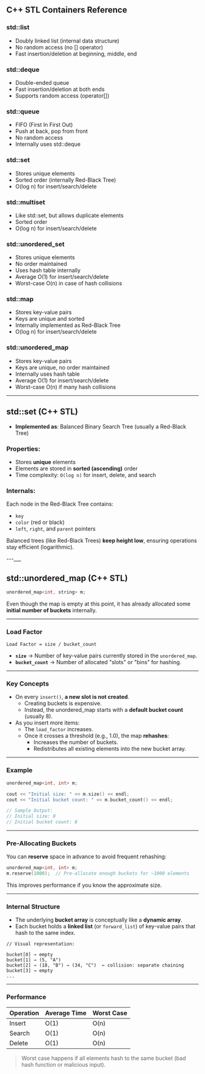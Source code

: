 ## C++ STL Containers Reference

### std::list
- Doubly linked list (internal data structure)
- No random access (no [] operator)
- Fast insertion/deletion at beginning, middle, end

### std::deque
- Double-ended queue
- Fast insertion/deletion at both ends
- Supports random access (operator[])

### std::queue
- FIFO (First In First Out)
- Push at back, pop from front
- No random access
- Internally uses std::deque

### std::set
- Stores unique elements
- Sorted order (internally Red-Black Tree)
- O(log n) for insert/search/delete

### std::multiset
- Like std::set, but allows duplicate elements
- Sorted order
- O(log n) for insert/search/delete

### std::unordered_set
- Stores unique elements
- No order maintained
- Uses hash table internally
- Average O(1) for insert/search/delete
- Worst-case O(n) in case of hash collisions

### std::map
- Stores key-value pairs
- Keys are unique and sorted
- Internally implemented as Red-Black Tree
- O(log n) for insert/search/delete

### std::unordered_map
- Stores key-value pairs
- Keys are unique, no order maintained
- Internally uses hash table
- Average O(1) for insert/search/delete
- Worst-case O(n) if many hash collisions



_____________________________________________




##  std::set (C++ STL)

- **Implemented as**: Balanced Binary Search Tree (usually a Red-Black Tree)

###  Properties:
- Stores **unique** elements
- Elements are stored in **sorted (ascending)** order
- Time complexity: `O(log n)` for insert, delete, and search

###  Internals:
Each node in the Red-Black Tree contains:
- `key`
- `color` (red or black)
- `left`, `right`, and `parent` pointers

Balanced trees (like Red-Black Trees) **keep height low**, ensuring operations stay efficient (logarithmic).

---___


##  std::unordered_map (C++ STL)


```cpp
unordered_map<int, string> m;
```

Even though the map is empty at this point, it has already allocated some **initial number of buckets** internally.

---

###  Load Factor

```
Load Factor = size / bucket_count
```

- **`size`** → Number of key-value pairs currently stored in the `unordered_map`.
- **`bucket_count`** → Number of allocated "slots" or "bins" for hashing.

---

### Key Concepts

- On every `insert()`, **a new slot is not created**.
  - Creating buckets is expensive.
  - Instead, the unordered_map starts with a **default bucket count** (usually 8).
- As you insert more items:
  - The `load_factor` increases.
  - Once it crosses a threshold (e.g., 1.0), the map **rehashes**:
    - Increases the number of buckets.
    - Redistributes all existing elements into the new bucket array.

---

###  Example

```cpp
unordered_map<int, int> m;

cout << "Initial size: " << m.size() << endl;
cout << "Initial bucket count: " << m.bucket_count() << endl;

// Sample Output:
// Initial size: 0
// Initial bucket count: 8
```

---

###  Pre-Allocating Buckets

You can **reserve** space in advance to avoid frequent rehashing:

```cpp
unordered_map<int, int> m;
m.reserve(1000);  // Pre-allocate enough buckets for ~1000 elements
```

This improves performance if you know the approximate size.

---

###  Internal Structure

- The underlying **bucket array** is conceptually like a **dynamic array**.
- Each bucket holds a **linked list** (or `forward_list`) of key-value pairs that hash to the same index.

```text
// Visual representation:

bucket[0] → empty
bucket[1] → (5, "A")
bucket[2] → (18, "B") → (34, "C")  ← collision: separate chaining
bucket[3] → empty
...
```

---

###  Performance

| Operation | Average Time | Worst Case |
|-----------|--------------|-------------|
| Insert    | O(1)         | O(n)        |
| Search    | O(1)         | O(n)        |
| Delete    | O(1)         | O(n)        |

> Worst case happens if all elements hash to the same bucket (bad hash function or malicious input).





